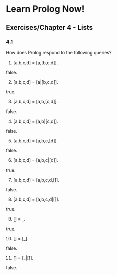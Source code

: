 <link href="http://kevinburke.bitbucket.org/markdowncss/markdown.css" rel="stylesheet"></link>

Learn Prolog Now!
=================

Exercises/Chapter 4 - Lists
---------------------------

### 4.1 ###

How does Prolog respond to the following queries?

1.  [a,b,c,d] = [a,[b,c,d]].

false.

2.  [a,b,c,d] = [a|[b,c,d]].

true.

3.  [a,b,c,d] = [a,b,[c,d]].

false.

4.  [a,b,c,d] = [a,b|[c,d]].

false.

5.  [a,b,c,d] = [a,b,c,[d]].

false.

6.  [a,b,c,d] = [a,b,c|[d]].

true.

7.  [a,b,c,d] = [a,b,c,d,[]].

false.

8.  [a,b,c,d] = [a,b,c,d|[]].

true.

9.  []  =  _.

true.

10. []  =  [_].

false.

11. []  =  [_|[]].

false.
